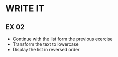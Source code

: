 # WRITE IT
## EX 02
* Continue with the list form the previous exercise
* Transform the text to lowercase
* Display the list in reversed order